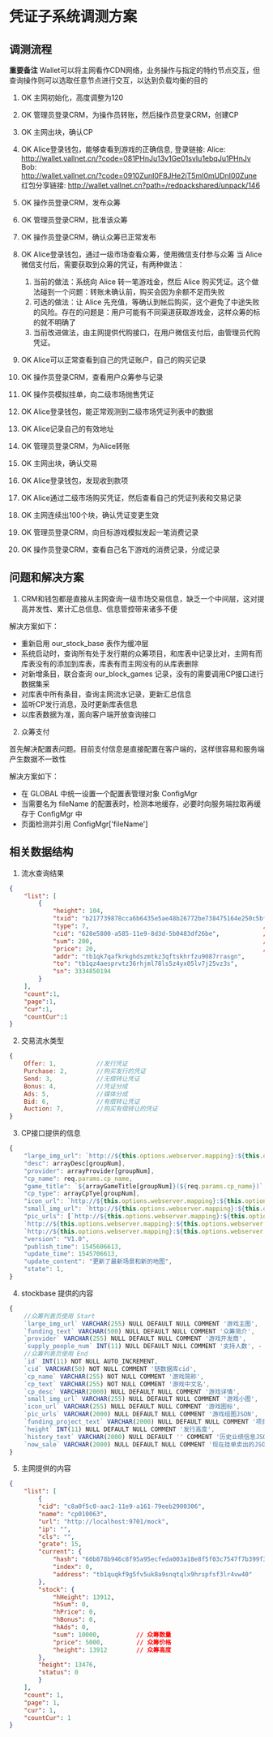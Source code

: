 # 凭证子系统调测方案

## 调测流程

**重要备注** Wallet可以将主网看作CDN网络，业务操作与指定的特约节点交互，但查询操作则可以选取任意节点进行交互，以达到负载均衡的目的

1. OK 主网初始化，高度调整为120
2. OK 管理员登录CRM，为操作员转账，然后操作员登录CRM，创建CP
3. OK 主网出块，确认CP

4. OK Alice登录钱包，能够查看到游戏的正确信息, 登录链接: 
Alice:  
http://wallet.vallnet.cn/?code=081PHnJu13v1Ge01svIu1ebqJu1PHnJv
Bob:    
http://wallet.vallnet.cn/?code=0910ZunI0F8JHe2jT5mI0mUDnI00Zune
红包分享链接: 
http://wallet.vallnet.cn?path=/redpackshared/unpack/146

5. OK 操作员登录CRM，发布众筹
6. OK 管理员登录CRM，批准该众筹
7. OK 操作员登录CRM，确认众筹已正常发布
8. OK Alice登录钱包，通过一级市场查看众筹，使用微信支付参与众筹
    当 Alice 微信支付后，需要获取到众筹的凭证，有两种做法：
    1. 当前的做法：系统向 Alice 转一笔游戏金，然后 Alice 购买凭证。这个做法碰到一个问题：转账未确认前，购买会因为余额不足而失败
    2. 可选的做法：让 Alice 先充值，等确认到帐后购买，这个避免了中途失败的风险。存在的问题是：用户可能有不同渠道获取游戏金，这样众筹的标的就不明确了
    3. 当前改进做法，由主网提供代购接口，在用户微信支付后，由管理员代购凭证。
9. OK Alice可以正常查看到自己的凭证账户，自己的购买记录
10. OK 操作员登录CRM，查看用户众筹参与记录
11. OK 操作员模拟挂单，向二级市场抛售凭证
11. OK Alice登录钱包，能正常观测到二级市场凭证列表中的数据
12. OK Alice记录自己的有效地址
13. OK 管理员登录CRM，为Alice转账
14. OK 主网出块，确认交易
15. OK Alice登录钱包，发现收到款项
16. OK Alice通过二级市场购买凭证，然后查看自己的凭证列表和交易记录
18. OK 主网连续出100个块，确认凭证变更生效
17. OK 管理员登录CRM，向目标游戏模拟发起一笔消费记录
19. OK 操作员登录CRM，查看自己名下游戏的消费记录，分成记录

## 问题和解决方案

1. CRM和钱包都是直接从主网查询一级市场交易信息，缺乏一个中间层，这对提高并发性、累计汇总信息、信息管控带来诸多不便

解决方案如下：
- 重新启用 our_stock_base 表作为缓冲层
- 系统启动时，查询所有处于发行期的众筹项目，和库表中记录比对，主网有而库表没有的添加到库表，库表有而主网没有的从库表删除
- 对新增条目，联合查询 our_block_games 记录，没有的需要调用CP接口进行数据集采
- 对库表中所有条目，查询主网流水记录，更新汇总信息
- 监听CP发行消息，及时更新库表信息
- 以库表数据为准，面向客户端开放查询接口

2. 众筹支付

首先解决配置表问题。目前支付信息是直接配置在客户端的，这样很容易和服务端产生数据不一致性

解决方案如下：
- 在 GLOBAL 中统一设置一个配置表管理对象 ConfigMgr
- 当需要名为 fileName 的配置表时，检测本地缓存，必要时向服务端拉取再缓存于 ConfigMgr 中
- 页面检测并引用 ConfigMgr['fileName']

## 相关数据结构

1. 流水查询结果
```json
{
    "list": [
        {
            "height": 104,
            "txid": "b217739878cca6b6435e5ae48b26772be738475164e250c5bf5d7ce371f32e09",
            "type": 7,                                                //交易类型
            "cid": "628e5800-a585-11e9-8d3d-5b0483df26be",            //CP编码
            "sum": 200,                                               //数量
            "price": 20,                                              //价格
            "addr": "tb1qk7qafkrkghdszmtkz3qftskhrfzu9087rrasgn",
            "to": "tb1qz4aesprvtz36rhjml78ls5z4yx05lv7j25vz3s",
            "sn": 3334850194
        }
    ],
    "count":1,
    "page":1,
    "cur":1,
    "countCur":1
}
```

2. 交易流水类型
```js
{
    Offer: 1,           //发行凭证
    Purchase: 2,        //购买发行的凭证
    Send: 3,            //无偿转让凭证
    Bonus: 4,           //凭证分成
    Ads: 5,             //媒体分成
    Bid: 6,             //有偿转让凭证
    Auction: 7,         //购买有偿转让的凭证
}
```

3. CP接口提供的信息
```js
{
    "large_img_url": `http://${this.options.webserver.mapping}:${this.options.webserver.port}/image/` + groupNum + "/large_img.jpg",
    "desc": arrayDesc[groupNum],
    "provider": arrayProvider[groupNum],
    "cp_name": req.params.cp_name,
    "game_title": `${arrayGameTitle[groupNum]}(${req.params.cp_name})`,
    "cp_type": arrayCpTye[groupNum],
    "icon_url": `http://${this.options.webserver.mapping}:${this.options.webserver.port}/image/${groupNum}/icon_img.jpg`,
    "small_img_url": `http://${this.options.webserver.mapping}:${this.options.webserver.port}/image/` + groupNum + "/small_img.jpg",
    "pic_urls": [`http://${this.options.webserver.mapping}:${this.options.webserver.port}/image/` + groupNum + "/pic1.jpg",
    `http://${this.options.webserver.mapping}:${this.options.webserver.port}/image/` + groupNum + "/pic2.jpg",
    `http://${this.options.webserver.mapping}:${this.options.webserver.port}/image/` + groupNum + "/pic3.jpg"],
    "version": "V1.0",
    "publish_time": 1545606613,
    "update_time": 1545706613,
    "update_content": "更新了最新场景和新的地图",
    "state": 1,
}
```

4. stockbase 提供的内容
```js
{
    //众筹列表页使用 Start
    `large_img_url` VARCHAR(255) NULL DEFAULT NULL COMMENT '游戏主图',
    `funding_text` VARCHAR(500) NULL DEFAULT NULL COMMENT '众筹简介',
    `provider` VARCHAR(255) NULL DEFAULT NULL COMMENT '游戏开发商',
    `supply_people_num` INT(11) NULL DEFAULT NULL COMMENT '支持人数', - 使用 买单数量 填充
    //众筹列表页使用 End
    `id` INT(11) NOT NULL AUTO_INCREMENT,
    `cid` VARCHAR(50) NOT NULL COMMENT '链数据库cid',
    `cp_name` VARCHAR(255) NOT NULL COMMENT '游戏简称',
    `cp_text` VARCHAR(255) NOT NULL COMMENT '游戏中文名',
    `cp_desc` VARCHAR(2000) NULL DEFAULT NULL COMMENT '游戏详情',
    `small_img_url` VARCHAR(255) NULL DEFAULT NULL COMMENT '游戏小图',
    `icon_url` VARCHAR(255) NULL DEFAULT NULL COMMENT '游戏图标',
    `pic_urls` VARCHAR(2000) NULL DEFAULT NULL COMMENT '游戏组图JSON',
    `funding_project_text` VARCHAR(2000) NULL DEFAULT NULL COMMENT '项目介绍',
    `height` INT(11) NULL DEFAULT NULL COMMENT '发行高度',
    `history_text` VARCHAR(2000) NULL DEFAULT '' COMMENT '历史业绩信息JSON数组',
    `now_sale` VARCHAR(2000) NULL DEFAULT NULL COMMENT '现在挂单卖出的JSON字符串',
}
```

5. 主网提供的内容
```json
{
    "list": [
        {
        "cid": "c8a0f5c0-aac2-11e9-a161-79eeb2900306",
        "name": "cp010063",
        "url": "http://localhost:9701/mock",
        "ip": "",
        "cls": "",
        "grate": 15,
        "current": {
            "hash": "60b878b946c8f95a95ecfeda003a18e8f5f03c7547f7b399f3ff65782824d669",
            "index": 0,
            "address": "tb1quqkf9g5fv5uk8a9snqtqlx9hrspfsf3lr4vw40"
        },
        "stock": {
            "hHeight": 13912,
            "hSum": 0,
            "hPrice": 0,
            "hBonus": 0,
            "hAds": 0,
            "sum": 10000,          // 众筹数量
            "price": 5000,         // 众筹价格
            "height": 13912        // 众筹高度
        },
        "height": 13476,
        "status": 0
        }
    ],
    "count": 1,
    "page": 1,
    "cur": 1,
    "countCur": 1
}
```

